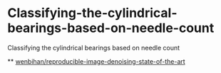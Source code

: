 # Classifying-the-cylindrical-bearings-based-on-needle-count
Classifying the cylindrical bearings based on needle count

** [wenbihan/reproducible-image-denoising-state-of-the-art](https://github.com/wenbihan/reproducible-image-denoising-state-of-the-art)
